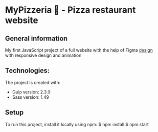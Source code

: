 # MyPizzeria :pizza: - Pizza restaurant website
## General information
My first JavaScript project of a full website with the help of Figma [design](https://www.figma.com/file/nqkxCucDy5PjCoCkgMtGIe/Pizza-site?type=design&node-id=5-325&mode=design&t=N1oUmioGrOVNaTP4-0) with responsive design and animation
## Technologies:
The project is created with:
* Gulp version: 2.3.0
* Sass version: 1.49
## Setup
To run this project, install it locally using npm:
$ npm install
$ npm start

